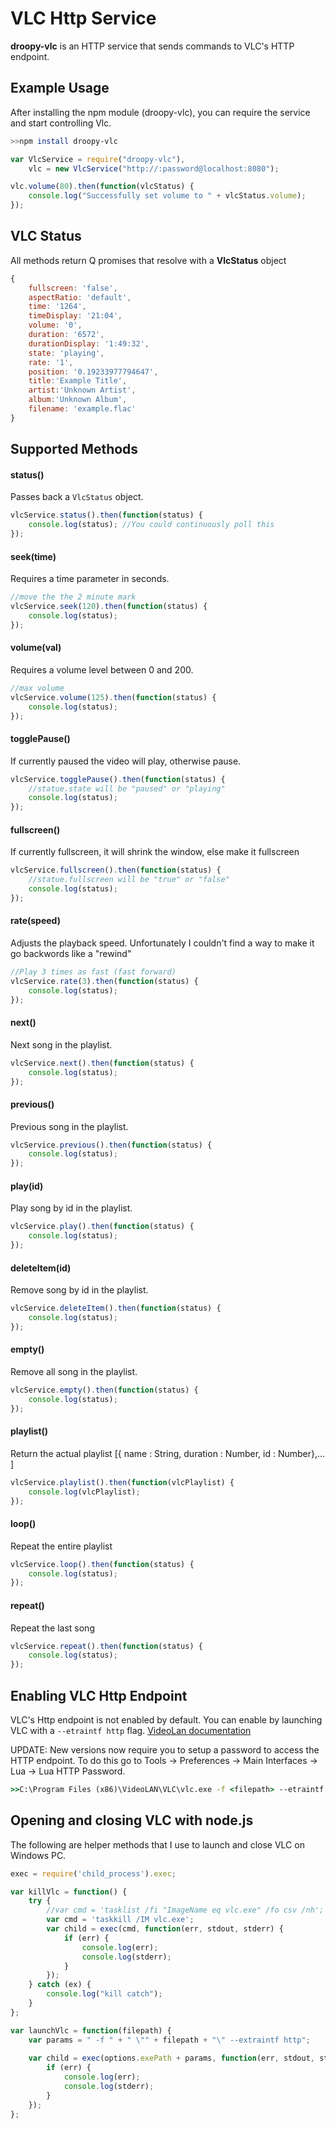 VLC Http Service
=========

**droopy-vlc** is an HTTP service that sends commands to VLC's HTTP endpoint.

## Example Usage

After installing the npm module (droopy-vlc), you can require the service and start controlling Vlc. 
```sh
>>npm install droopy-vlc
```
```javascript
var VlcService = require("droopy-vlc"),
    vlc = new VlcService("http://:password@localhost:8080");

vlc.volume(80).then(function(vlcStatus) {
	console.log("Successfully set volume to " + vlcStatus.volume);
});

```

## VLC Status
All methods return Q promises that resolve with a **VlcStatus** object
```javascript
{
	fullscreen: 'false',
	aspectRatio: 'default',
	time: '1264',
	timeDisplay: '21:04',
	volume: '0',
	duration: '6572',
	durationDisplay: '1:49:32',
	state: 'playing',
	rate: '1',
	position: '0.19233977794647',
	title:'Example Title',
	artist:'Unknown Artist',
	album:'Unknown Album',
	filename: 'example.flac'
}
```


## Supported Methods
#### status()
Passes back a `VlcStatus` object.
```javascript
vlcService.status().then(function(status) {
	console.log(status); //You could continuously poll this
});
```

#### seek(time)
Requires a time parameter in seconds.
```javascript
//move the the 2 minute mark
vlcService.seek(120).then(function(status) {
	console.log(status);
});
```

#### volume(val)
Requires a volume level between 0 and 200.
```javascript
//max volume
vlcService.volume(125).then(function(status) {
	console.log(status);
});
```

#### togglePause()
If currently paused the video will play, otherwise pause.
```javascript
vlcService.togglePause().then(function(status) {
	//statue.state will be "paused" or "playing"
	console.log(status);
});
```

#### fullscreen()
If currently fullscreen, it will shrink the window, else make it fullscreen
```javascript
vlcService.fullscreen().then(function(status) {
	//statue.fullscreen will be "true" or "false"
	console.log(status);
});
```

#### rate(speed)
Adjusts the playback speed. Unfortunately I couldn't find a way to make it go backwords like a "rewind"
```javascript
//Play 3 times as fast (fast forward)
vlcService.rate(3).then(function(status) {
	console.log(status);
});
```
#### next()
Next song in the playlist.
```javascript
vlcService.next().then(function(status) {
	console.log(status);
});
```
#### previous()
Previous song in the playlist.
```javascript
vlcService.previous().then(function(status) {
	console.log(status);
});
```
#### play(id)
Play song  by id in the playlist.
```javascript
vlcService.play().then(function(status) {
	console.log(status);
});
```
#### deleteItem(id)
Remove song  by id in the playlist.
```javascript
vlcService.deleteItem().then(function(status) {
	console.log(status);
});
```
#### empty()
Remove all song in the playlist.
```javascript
vlcService.empty().then(function(status) {
	console.log(status);
});
```

#### playlist()
Return the actual playlist
[{
	name : String,
	duration : Number,
	id : Number},...
]
```javascript
vlcService.playlist().then(function(vlcPlaylist) {
	console.log(vlcPlaylist);
});
```
#### loop()
Repeat the entire playlist
```javascript
vlcService.loop().then(function(status) {
	console.log(status);
});
```
#### repeat()
Repeat the last song
```javascript
vlcService.repeat().then(function(status) {
	console.log(status);
});
```

## Enabling VLC Http Endpoint

VLC's Http endpoint is not enabled by default.  You can enable by launching VLC with a `--etraintf http` flag.  [VideoLan documentation](http://www.videolan.org/doc/vlc-user-guide/en/ch05.html)

UPDATE: New versions now require you to setup a password to access the HTTP endpoint.  To do this go to Tools -> Preferences -> Main Interfaces -> Lua -> Lua HTTP Password.

```bat
>>C:\Program Files (x86)\VideoLAN\VLC\vlc.exe -f <filepath> --etraintf http
```

## Opening and closing VLC with node.js
The following are helper methods that I use to launch and close VLC on Windows PC.

```javascript
exec = require('child_process').exec;

var killVlc = function() {
	try {
		//var cmd = 'tasklist /fi "ImageName eq vlc.exe" /fo csv /nh';
		var cmd = 'taskkill /IM vlc.exe';
		var child = exec(cmd, function(err, stdout, stderr) {
			if (err) {
				console.log(err);
				console.log(stderr);
			}
		});
	} catch (ex) {
		console.log("kill catch");
	}
};

var launchVlc = function(filepath) {
	var params = " -f " + " \"" + filepath + "\" --extraintf http";
	    
	var child = exec(options.exePath + params, function(err, stdout, stderr) {
		if (err) {
			console.log(err);
			console.log(stderr);
		}
	});
};
```
